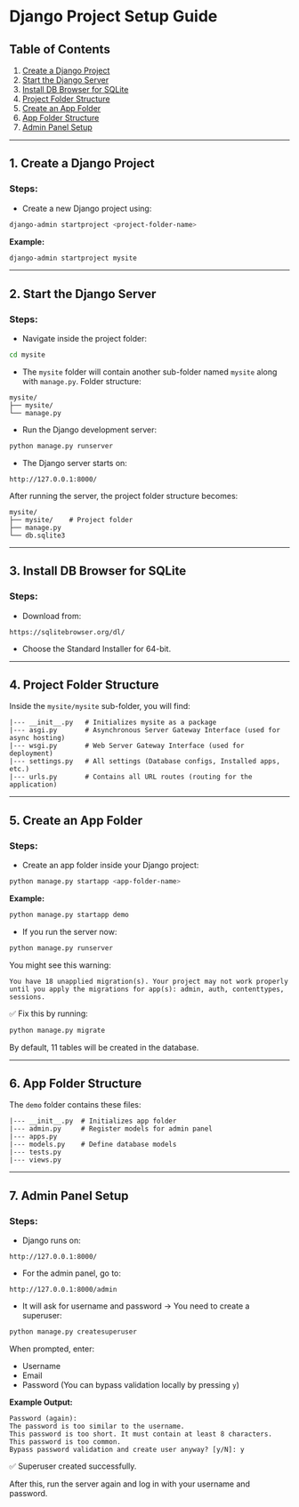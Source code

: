 # Django Project Setup Guide

## Table of Contents
1. [Create a Django Project](#1-create-a-django-project)
2. [Start the Django Server](#2-start-the-django-server)
3. [Install DB Browser for SQLite](#3-install-db-browser-for-sqlite)
4. [Project Folder Structure](#4-project-folder-structure)
5. [Create an App Folder](#5-create-an-app-folder)
6. [App Folder Structure](#6-app-folder-structure)
7. [Admin Panel Setup](#7-admin-panel-setup)

---

## 1. Create a Django Project
### Steps:
- Create a new Django project using:
```bash
django-admin startproject <project-folder-name>
```
**Example:**
```bash
django-admin startproject mysite
```

---

## 2. Start the Django Server
### Steps:
- Navigate inside the project folder:
```bash
cd mysite
```
- The `mysite` folder will contain another sub-folder named `mysite` along with `manage.py`.
Folder structure:
```plaintext
mysite/
├── mysite/
└── manage.py
```
- Run the Django development server:
```bash
python manage.py runserver
```
- The Django server starts on:
```
http://127.0.0.1:8000/
```
After running the server, the project folder structure becomes:
```plaintext
mysite/
├── mysite/    # Project folder
├── manage.py
└── db.sqlite3
```

---

## 3. Install DB Browser for SQLite
### Steps:
- Download from:
```
https://sqlitebrowser.org/dl/
```
- Choose the Standard Installer for 64-bit.

---

## 4. Project Folder Structure
Inside the `mysite/mysite` sub-folder, you will find:
```plaintext
|--- __init__.py   # Initializes mysite as a package
|--- asgi.py       # Asynchronous Server Gateway Interface (used for async hosting)
|--- wsgi.py       # Web Server Gateway Interface (used for deployment)
|--- settings.py   # All settings (Database configs, Installed apps, etc.)
|--- urls.py       # Contains all URL routes (routing for the application)
```

---

## 5. Create an App Folder
### Steps:
- Create an app folder inside your Django project:
```bash
python manage.py startapp <app-folder-name>
```
**Example:**
```bash
python manage.py startapp demo
```
- If you run the server now:
```bash
python manage.py runserver
```
You might see this warning:
```plaintext
You have 18 unapplied migration(s). Your project may not work properly until you apply the migrations for app(s): admin, auth, contenttypes, sessions.
```
✅ Fix this by running:
```bash
python manage.py migrate
```
By default, 11 tables will be created in the database.

---

## 6. App Folder Structure
The `demo` folder contains these files:
```plaintext
|--- __init__.py  # Initializes app folder
|--- admin.py     # Register models for admin panel
|--- apps.py
|--- models.py    # Define database models
|--- tests.py
|--- views.py
```

---

## 7. Admin Panel Setup
### Steps:
- Django runs on:
```
http://127.0.0.1:8000/
```
- For the admin panel, go to:
```
http://127.0.0.1:8000/admin
```
- It will ask for username and password → You need to create a superuser:
```bash
python manage.py createsuperuser
```
When prompted, enter:
- Username
- Email
- Password (You can bypass validation locally by pressing `y`)

**Example Output:**
```plaintext
Password (again):
The password is too similar to the username.
This password is too short. It must contain at least 8 characters.
This password is too common.
Bypass password validation and create user anyway? [y/N]: y
```
✅ Superuser created successfully.

After this, run the server again and log in with your username and password.

